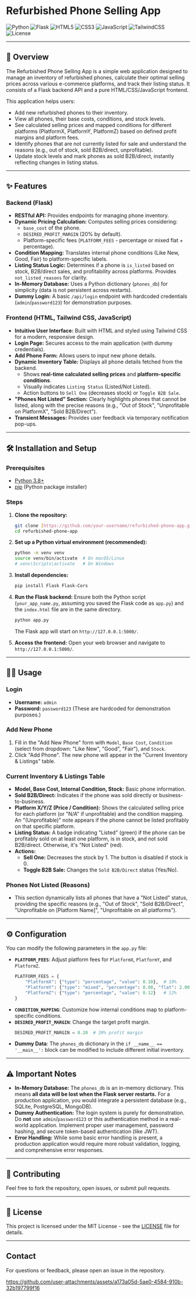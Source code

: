 # Refurbished Phone Selling App

![Python](https://img.shields.io/badge/Python-3.x-blue.svg)
![Flask](https://img.shields.io/badge/Flask-2.x-lightgrey.svg)
![HTML5](https://img.shields.io/badge/HTML5-E34F26?style=flat&logo=html5&logoColor=white)
![CSS3](https://img.shields.io/badge/CSS3-1572B6?style=flat&logo=css3&logoColor=white)
![JavaScript](https://img.shields.io/badge/JavaScript-F7DF1E?style=flat&logo=javascript&logoColor=black)
![TailwindCSS](https://img.shields.io/badge/Tailwind_CSS-06B6D4?style=flat&logo=tailwindcss&logoColor=white)
![License](https://img.shields.io/badge/License-MIT-green.svg)

---

## 🚀 Overview

The Refurbished Phone Selling App is a simple web application designed to manage an inventory of refurbished phones, calculate their optimal selling prices across various e-commerce platforms, and track their listing status. It consists of a Flask backend API and a pure HTML/CSS/JavaScript frontend.

This application helps users:
* Add new refurbished phones to their inventory.
* View all phones, their base costs, conditions, and stock levels.
* See calculated selling prices and mapped conditions for different platforms (PlatformX, PlatformY, PlatformZ) based on defined profit margins and platform fees.
* Identify phones that are not currently listed for sale and understand the reasons (e.g., out of stock, sold B2B/direct, unprofitable).
* Update stock levels and mark phones as sold B2B/direct, instantly reflecting changes in listing status.

---

## ✨ Features

### Backend (Flask)
* **RESTful API:** Provides endpoints for managing phone inventory.
* **Dynamic Pricing Calculation:** Computes selling prices considering:
    * `base_cost` of the phone.
    * `DESIRED_PROFIT_MARGIN` (20% by default).
    * Platform-specific fees (`PLATFORM_FEES` - percentage or mixed flat + percentage).
* **Condition Mapping:** Translates internal phone conditions (Like New, Good, Fair) to platform-specific labels.
* **Listing Status Logic:** Determines if a phone is `is_listed` based on stock, B2B/direct sales, and profitability across platforms. Provides `not_listed_reasons` for clarity.
* **In-Memory Database:** Uses a Python dictionary (`phones_db`) for simplicity (data is not persistent across restarts).
* **Dummy Login:** A basic `/api/login` endpoint with hardcoded credentials (`admin`/`password123`) for demonstration purposes.

### Frontend (HTML, Tailwind CSS, JavaScript)
* **Intuitive User Interface:** Built with HTML and styled using Tailwind CSS for a modern, responsive design.
* **Login Page:** Secures access to the main application (with dummy credentials).
* **Add Phone Form:** Allows users to input new phone details.
* **Dynamic Inventory Table:** Displays all phone details fetched from the backend.
    * Shows **real-time calculated selling prices** and **platform-specific conditions**.
    * Visually indicates `Listing Status` (Listed/Not Listed).
    * Action buttons to `Sell One` (decreases stock) or `Toggle B2B Sale`.
* **"Phones Not Listed" Section:** Clearly highlights phones that cannot be listed, along with the precise reasons (e.g., "Out of Stock", "Unprofitable on PlatformX", "Sold B2B/Direct").
* **Transient Messages:** Provides user feedback via temporary notification pop-ups.

---

## 🛠️ Installation and Setup

### Prerequisites
* [Python 3.8+](https://www.python.org/downloads/)
* [pip](https://pip.pypa.io/en/stable/installation/) (Python package installer)

### Steps

1.  **Clone the repository:**
    ```bash
    git clone [https://github.com/your-username/refurbished-phone-app.git](https://github.com/your-username/refurbished-phone-app.git)
    cd refurbished-phone-app
    ```

2.  **Set up a Python virtual environment (recommended):**
    ```bash
    python -m venv venv
    source venv/bin/activate  # On macOS/Linux
    # venv\Scripts\activate   # On Windows
    ```

3.  **Install dependencies:**
    ```bash
    pip install Flask Flask-Cors
    ```

4.  **Run the Flask backend:**
    Ensure both the Python script (`your_app_name.py`, assuming you saved the Flask code as `app.py`) and the `index.html` file are in the same directory.
    ```bash
    python app.py
    ```
    The Flask app will start on `http://127.0.0.1:5000/`.

5.  **Access the frontend:**
    Open your web browser and navigate to `http://127.0.0.1:5000/`.

---

## 👨‍💻 Usage

### Login
* **Username:** `admin`
* **Password:** `password123`
    (These are hardcoded for demonstration purposes.)

### Add New Phone
1.  Fill in the "Add New Phone" form with `Model`, `Base Cost`, `Condition` (select from dropdown: "Like New", "Good", "Fair"), and `Stock`.
2.  Click "Add Phone". The new phone will appear in the "Current Inventory & Listings" table.

### Current Inventory & Listings Table
* **Model, Base Cost, Internal Condition, Stock:** Basic phone information.
* **Sold B2B/Direct:** Indicates if the phone was sold directly or business-to-business.
* **Platform X/Y/Z (Price / Condition):** Shows the calculated selling price for each platform (or "N/A" if unprofitable) and the condition mapping. An "(Unprofitable)" note appears if the phone cannot be listed profitably on that specific platform.
* **Listing Status:** A badge indicating "Listed" (green) if the phone can be profitably sold on at least one platform, is in stock, and not sold B2B/direct. Otherwise, it's "Not Listed" (red).
* **Actions:**
    * **Sell One:** Decreases the stock by 1. The button is disabled if stock is 0.
    * **Toggle B2B Sale:** Changes the `Sold B2B/Direct` status (Yes/No).

### Phones Not Listed (Reasons)
* This section dynamically lists all phones that have a "Not Listed" status, providing the specific reasons (e.g., "Out of Stock", "Sold B2B/Direct", "Unprofitable on [Platform Name]", "Unprofitable on all platforms").

---

## ⚙️ Configuration

You can modify the following parameters in the `app.py` file:

* **`PLATFORM_FEES`**: Adjust platform fees for `PlatformX`, `PlatformY`, and `PlatformZ`.
    ```python
    PLATFORM_FEES = {
        "PlatformX": {"type": "percentage", "value": 0.10},  # 10%
        "PlatformY": {"type": "mixed", "percentage": 0.08, "flat": 2.00},  # 8% + $2
        "PlatformZ": {"type": "percentage", "value": 0.12}   # 12%
    }
    ```
* **`CONDITION_MAPPING`**: Customize how internal conditions map to platform-specific conditions.
* **`DESIRED_PROFIT_MARGIN`**: Change the target profit margin.
    ```python
    DESIRED_PROFIT_MARGIN = 0.20  # 20% profit margin
    ```
* **Dummy Data**: The `phones_db` dictionary in the `if __name__ == '__main__':` block can be modified to include different initial inventory.

---

## ⚠️ Important Notes

* **In-Memory Database:** The `phones_db` is an in-memory dictionary. This means **all data will be lost when the Flask server restarts.** For a production application, you would integrate a persistent database (e.g., SQLite, PostgreSQL, MongoDB).
* **Dummy Authentication:** The login system is purely for demonstration. Do **not** use `admin`/`password123` or this authentication method in a real-world application. Implement proper user management, password hashing, and secure token-based authentication (like JWT).
* **Error Handling:** While some basic error handling is present, a production application would require more robust validation, logging, and comprehensive error responses.

---

## 🤝 Contributing

Feel free to fork the repository, open issues, or submit pull requests.

---

## 📄 License

This project is licensed under the MIT License - see the [LICENSE](LICENSE) file for details.

---

## Contact

For questions or feedback, please open an issue in the repository.


https://github.com/user-attachments/assets/a173a05d-5ae0-4584-910b-32b197799f16


